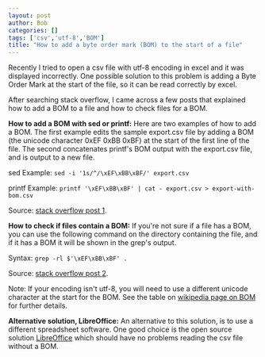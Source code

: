 ```yaml
---
layout: post
author: Bob
categories: []
tags: ['csv','utf-8','BOM']
title: "How to add a byte order mark (BOM) to the start of a file"
---
```

Recently I tried to open a csv file with utf-8 encoding in excel and it was displayed incorrectly. One possible solution to this problem is adding a Byte Order Mark at the start of the file, so it can be read correctly by excel.

After searching stack overflow, I came across a few posts that explained how to add a BOM to a file and how to check files for a BOM. 

**How to add a BOM with sed or printf:**
Here are two examples of how to add a BOM. The first example edits the sample export.csv file by adding a BOM (the unicode character 0xEF 0xBB 0xBF) at the start of the first line of the file. The second concatenates printf's BOM output with the export.csv file, and is output to a new file.

sed Example: `sed -i '1s/^/\xEF\xBB\xBF/' export.csv`

printf Example: `printf '\xEF\xBB\xBF' | cat - export.csv > export-with-bom.csv`

Source: [stack overflow post 1](https://stackoverflow.com/questions/1044595/how-can-i-re-add-a-unicode-byte-order-marker-in-linux).

**How to check if files contain a BOM:**
If you're not sure if a file has a BOM, you can use the following command on the directory containing the file, and if it has a BOM it will be shown in the grep's output.

Syntax: `grep -rl $'\xEF\xBB\xBF' .`

Source: [stack overflow post 2](https://stackoverflow.com/questions/1044595/how-can-i-re-add-a-unicode-byte-order-marker-in-linux).

Note: If your encoding isn't utf-8, you will need to use a different unicode character at the start for the BOM. See the table on [wikipedia page on BOM]( https://en.wikipedia.org/wiki/Byte_order_mark) for further details.

**Alternative solution, LibreOffice:**
An alternative to this solution, is to use a different spreadsheet software. One good choice is the open source solution [LibreOffice](https://www.libreoffice.org/) which should have no problems reading the csv file without a BOM. 

